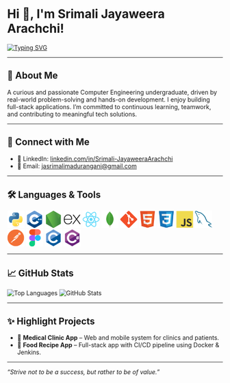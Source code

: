 # Hi 👋, I'm Srimali Jayaweera Arachchi!

[![Typing SVG](https://readme-typing-svg.herokuapp.com?font=Fira+Code&size=25&duration=3000&pause=1000&color=1E90FF&center=true&vCenter=true&width=800&lines=Computer+Engineering+Undergraduate;Full-Stack+Developer+%7C+MERN+Stack)](https://git.io/typing-svg)

---

## 🚀 About Me

A curious and passionate Computer Engineering undergraduate, driven by real-world problem-solving and hands-on development. I enjoy building full-stack applications. I’m committed to continuous learning, teamwork, and contributing to meaningful tech solutions.

---

## 🔗 Connect with Me

- 💼 LinkedIn: [linkedin.com/in/Srimali-JayaweeraArachchi](https://www.linkedin.com/in/srimali-jayaweeraarachchi-824937261/)
- 📧 Email: jasrimalimadurangani@gmail.com

---

## 🛠️ Languages & Tools

<p align="left">
  <a href="https://www.python.org/"><img src="https://raw.githubusercontent.com/devicons/devicon/master/icons/python/python-original.svg" width="40" height="40"/></a>
  <a href="https://cplusplus.com/"><img src="https://raw.githubusercontent.com/devicons/devicon/master/icons/cplusplus/cplusplus-original.svg" width="40" height="40"/></a>
  <a href="https://nodejs.org/"><img src="https://raw.githubusercontent.com/devicons/devicon/master/icons/nodejs/nodejs-original.svg" width="40" height="40"/></a>
  <a href="https://expressjs.com/"><img src="https://raw.githubusercontent.com/devicons/devicon/master/icons/express/express-original.svg" width="40" height="40"/></a>
  <a href="https://reactjs.org/"><img src="https://raw.githubusercontent.com/devicons/devicon/master/icons/react/react-original.svg" width="40" height="40"/></a>
  <a href="https://www.mongodb.com/"><img src="https://raw.githubusercontent.com/devicons/devicon/master/icons/mongodb/mongodb-original.svg" width="40" height="40"/></a>
  <a href="https://git-scm.com/"><img src="https://raw.githubusercontent.com/devicons/devicon/master/icons/git/git-original.svg" width="40" height="40"/></a>
  <a href="https://www.w3.org/"><img src="https://raw.githubusercontent.com/devicons/devicon/master/icons/html5/html5-original.svg" width="40" height="40"/></a>
  <a href="https://developer.mozilla.org/en-US/docs/Web/CSS"><img src="https://raw.githubusercontent.com/devicons/devicon/master/icons/css3/css3-original.svg" width="40" height="40"/></a>
  <a href="https://www.javascript.com/"><img src="https://raw.githubusercontent.com/devicons/devicon/master/icons/javascript/javascript-original.svg" width="40" height="40"/></a>
  <a href="https://www.mysql.com/"><img src="https://raw.githubusercontent.com/devicons/devicon/master/icons/mysql/mysql-original.svg" width="40" height="40"/></a>
  <a href="https://postman.com/"><img src="https://raw.githubusercontent.com/devicons/devicon/master/icons/postman/postman-original.svg" width="40" height="40"/></a>
  <a href="https://www.figma.com/"><img src="https://raw.githubusercontent.com/devicons/devicon/master/icons/figma/figma-original.svg" width="40" height="40"/></a>
  <a href="https://www.cprogramming.com/"><img src="https://raw.githubusercontent.com/devicons/devicon/master/icons/c/c-original.svg" width="40" height="40"/></a>
  <a href="https://learn.microsoft.com/en-us/dotnet/csharp/"><img src="https://raw.githubusercontent.com/devicons/devicon/master/icons/csharp/csharp-original.svg" width="40" height="40"/></a>
</p>

---

## 📈 GitHub Stats

![Top Languages](https://github-readme-stats.vercel.app/api/top-langs/?username=Srimali-JayaweeraArachchi&theme=radical&langs_count=8&hide=Jupyter%20Notebook)
![GitHub Stats](https://github-readme-stats.vercel.app/api?username=Srimali-JayaweeraArachchi&show_icons=true&theme=radical)

---

## ✨ Highlight Projects

- 🔹 **Medical Clinic App** – Web and mobile system for clinics and patients.
- 🔹 **Food Recipe App** – Full-stack app with CI/CD pipeline using Docker & Jenkins.
---

_“Strive not to be a success, but rather to be of value.”_

